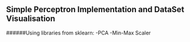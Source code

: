 ## Simple Perceptron Implementation and DataSet Visualisation
######Using libraries from sklearn:
	-PCA 
	-Min-Max Scaler 

